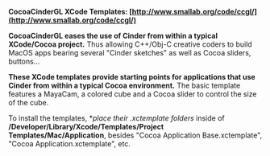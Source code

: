 **CocoaCinderGL XCode Templates: [http://www.smallab.org/code/ccgl/](http://www.smallab.org/code/ccgl/)**

**CocoaCinderGL eases the use of Cinder from within a typical XCode/Cocoa project.** Thus allowing C++/Obj-C creative coders to build MacOS apps bearing several "Cinder sketches" as well as Cocoa sliders, buttons...

**These XCode templates provide starting points for applications that use Cinder from within a typical Cocoa environment.** The basic template features a MayaCam, a colored cube and a Cocoa slider to control the size of the cube.

To install the templates, **place their *.xctemplate folders** inside of **/Developer/Library/Xcode/Templates/Project Templates/Mac/Application**, besides "Cocoa Application Base.xctemplate", "Cocoa Application.xctemplate", etc.